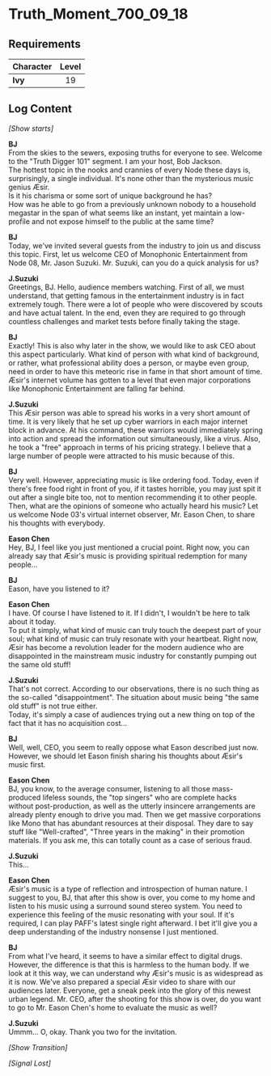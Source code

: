 # Truth_Moment_700_09_18
## Requirements
|Character|Level|
|---------|:---:|
|**Ivy**  | 19  |

## Log Content
*\[Show starts\]*

**BJ**<br>
From the skies to the sewers, exposing truths for everyone to see. Welcome to the "Truth Digger 101" segment. I am your host, Bob Jackson. <br>
The hottest topic in the nooks and crannies of every Node these days is, surprisingly, a single individual. It's none other than the mysterious music genius Æsir.<br>
 Is it his charisma or some sort of unique background he has?<br>
 How was he able to go from a previously unknown nobody to a household megastar in the span of what seems like an instant, yet maintain a low\-profile and not expose himself to the public at the same time?

**BJ**<br>
Today, we've invited several guests from the industry to join us and discuss this topic. First, let us welcome CEO of Monophonic Entertainment from Node 08, Mr. Jason Suzuki. Mr. Suzuki, can you do a quick analysis for us?

**J.Suzuki**<br>
Greetings, BJ. Hello, audience members watching. First of all, we must understand, that getting famous in the entertainment industry is in fact extremely tough. There were a lot of people who were discovered by scouts and have actual talent. In the end, even they are required to go through countless challenges and market tests before finally taking the stage. 

**BJ**<br>
Exactly! This is also why later in the show, we would like to ask CEO about this aspect particularly. What kind of person with what kind of background, or rather, what professional ability does a person, or maybe even group, need in order to have this meteoric rise in fame in that short amount of time. Æsir's internet volume has gotten to a level that even major corporations like Monophonic Entertainment are falling far behind. 

**J.Suzuki**<br>
This Æsir person was able to spread his works in a very short amount of time. It is very likely that he set up cyber warriors in each major internet block in advance. At his command, these warriors would immediately spring into action and spread the information out simultaneously, like a virus. Also, he took a "free" approach in terms of his pricing strategy. I believe that a large number of people were attracted to his music because of this. 

**BJ**<br>
Very well. However, appreciating music is like ordering food. Today, even if there's free food right in front of you, if it tastes horrible, you may just spit it out after a single bite too, not to mention recommending it to other people. Then, what are the opinions of someone who actually heard his music? Let us welcome Node 03's virtual internet observer, Mr. Eason Chen, to share his thoughts with everybody.

**Eason Chen**<br>
Hey, BJ, I feel like you just mentioned a crucial point. Right now, you can already say that Æsir's music is providing spiritual redemption for many people...

**BJ**<br>
Eason, have you listened to it?

**Eason Chen**<br>
I have. Of course I have listened to it. If I didn't, I wouldn't be here to talk about it today. <br>
To put it simply, what kind of music can truly touch the deepest part of your soul; what kind of music can truly resonate with your heartbeat. Right now, Æsir has become a revolution leader for the modern audience who are disappointed in the mainstream music industry for constantly pumping out the same old stuff! 

**J.Suzuki**<br>
That's not correct. According to our observations, there is no such thing as the so\-called "disappointment". The situation about music being "the same old stuff" is not true either. <br>
Today, it's simply a case of audiences trying out a new thing on top of the fact that it has no acquisition cost...

**BJ**<br>
Well, well, CEO, you seem to really oppose what Eason described just now. However, we should let Eason finish sharing his thoughts about Æsir's music first.

**Eason Chen**<br>
BJ, you know, to the average consumer, listening to all those mass\-produced lifeless sounds, the "top singers" who are complete hacks without post\-production, as well as the utterly insincere arrangements are already plenty enough to drive you mad. Then we get massive corporations like Mono that has abundant resources at their disposal. They dare to say stuff like "Well\-crafted", "Three years in the making" in their promotion materials. If you ask me, this can totally count as a case of serious fraud. 

**J.Suzuki**<br>
This...

**Eason Chen**<br>
Æsir's music is a type of reflection and introspection of human nature. I suggest to you, BJ, that after this show is over, you come to my home and listen to his music using a surround sound stereo system. You need to experience this feeling of the music resonating with your soul. If it's required, I can play PAFF's latest single right afterward. I bet it'll give you a deep understanding of the industry nonsense I just mentioned. 

**BJ**<br>
From what I've heard, it seems to have a similar effect to digital drugs. However, the difference is that this is harmless to the human body. If we look at it this way, we can understand why Æsir's music is as widespread as it is now. We've also prepared a special Æsir video to share with our audiences later. Everyone, get a sneak peek into the glory of this newest urban legend.  Mr. CEO, after the shooting for this show is over, do you want to go to Mr. Eason Chen's home to evaluate the music as well?

**J.Suzuki**<br>
Ummm... O, okay. Thank you two for the invitation.

*\[Show Transition\]*

*[Signal Lost]*
